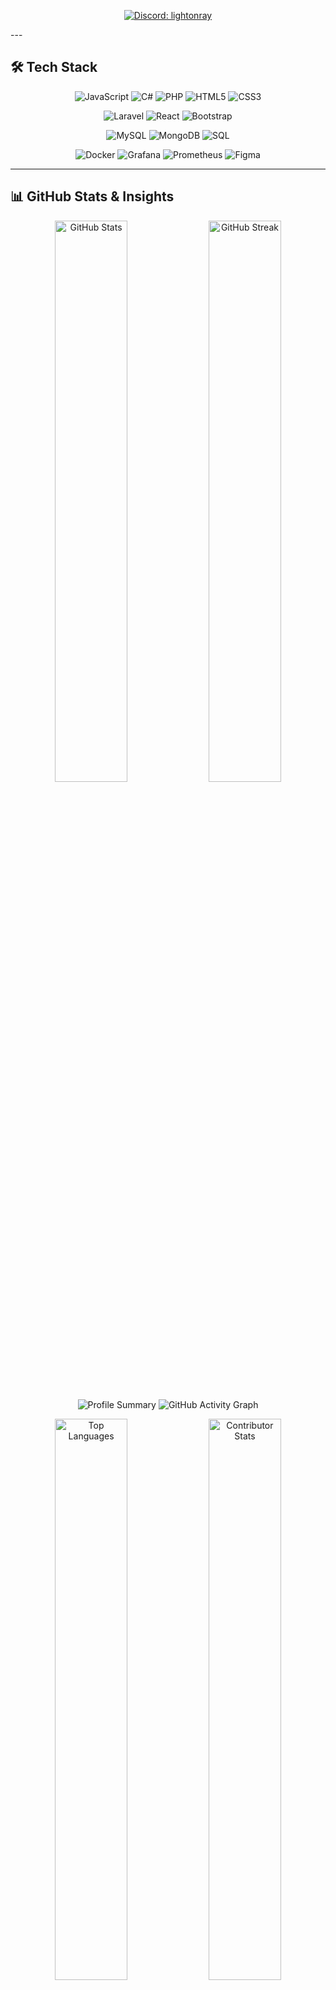 
<p align="center">
  <a href="https://discordapp.com/users/YOUR_DISCORD_USER_ID" target="_blank">
    <img src="https://img.shields.io/badge/Discord-lightonray-5865F2?style=for-the-badge&logo=discord&logoColor=white" alt="Discord: lightonray" />
  </a>
</p>
---

## 🛠️ Tech Stack

<p align="center">
  <img src="https://img.shields.io/badge/JavaScript-F7DF1E?style=for-the-badge&logo=javascript&logoColor=black" alt="JavaScript" />
  <img src="https://img.shields.io/badge/C%23-239120?style=for-the-badge&logo=csharp&logoColor=white" alt="C#" />
  <img src="https://img.shields.io/badge/PHP-777BB4?style=for-the-badge&logo=php&logoColor=white" alt="PHP" />
  <img src="https://img.shields.io/badge/HTML5-E34F26?style=for-the-badge&logo=html5&logoColor=white" alt="HTML5" />
  <img src="https://img.shields.io/badge/CSS3-1572B6?style=for-the-badge&logo=css3&logoColor=white" alt="CSS3" />
</p>

<p align="center">
  <img src="https://img.shields.io/badge/Laravel-FF2D20?style=for-the-badge&logo=laravel&logoColor=white" alt="Laravel" />
  <img src="https://img.shields.io/badge/React-61DAFB?style=for-the-badge&logo=react&logoColor=black" alt="React" />
  <img src="https://img.shields.io/badge/Bootstrap-7952B3?style=for-the-badge&logo=bootstrap&logoColor=white" alt="Bootstrap" />
</p>

<p align="center">
  <img src="https://img.shields.io/badge/MySQL-4479A1?style=for-the-badge&logo=mysql&logoColor=white" alt="MySQL" />
  <img src="https://img.shields.io/badge/MongoDB-4EA94B?style=for-the-badge&logo=mongodb&logoColor=white" alt="MongoDB" />
  <img src="https://img.shields.io/badge/SQL-CC2927?style=for-the-badge&logo=microsoftsqlserver&logoColor=white" alt="SQL" />
</p>

<p align="center">
  <img src="https://img.shields.io/badge/Docker-2496ED?style=for-the-badge&logo=docker&logoColor=white" alt="Docker" />
  <img src="https://img.shields.io/badge/Grafana-F46800?style=for-the-badge&logo=grafana&logoColor=white" alt="Grafana" />
  <img src="https://img.shields.io/badge/Prometheus-E6522C?style=for-the-badge&logo=prometheus&logoColor=white" alt="Prometheus" />
  <img src="https://img.shields.io/badge/Figma-F24E1E?style=for-the-badge&logo=figma&logoColor=white" alt="Figma" />
</p>

---

## 📊 GitHub Stats & Insights

<p align="center">
  <img src="https://github-readme-stats.vercel.app/api?username=lightonray&show_icons=true&theme=radical" alt="GitHub Stats" width="48%" />
  <img src="https://github-readme-streak-stats.herokuapp.com/?user=lightonray&theme=radical" alt="GitHub Streak" width="48%" />
</p>

<p align="center">
  <img src="https://github-profile-summary-cards.vercel.app/api/cards/profile-details?username=lightonray&theme=radical" alt="Profile Summary" />
  <img src="https://github-readme-activity-graph.vercel.app/graph?username=lightonray&theme=radical&hide_border=true" alt="GitHub Activity Graph" />
</p>

<p align="center">
  <img src="https://github-readme-stats.vercel.app/api/top-langs/?username=lightonray&layout=compact&theme=radical" alt="Top Languages" width="48%" />
  <img src="https://github-contributor-stats.vercel.app/api?username=lightonray&limit=5&theme=radical&combine_all_yearly_contributions=true" alt="Contributor Stats" width="48%" />
</p>
